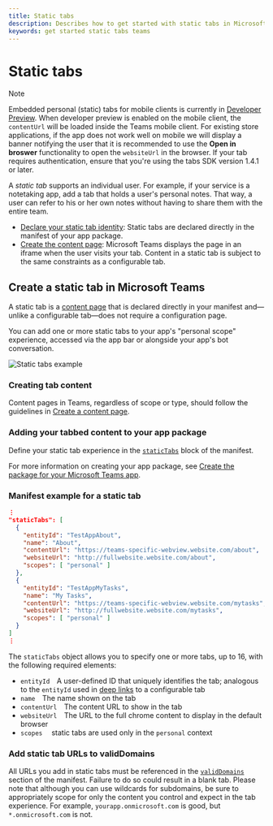```yaml
---
title: Static tabs
description: Describes how to get started with static tabs in Microsoft Teams
keywords: get started static tabs teams
---
```


# Static tabs

> [!NOTE]
> Embedded personal (static) tabs for mobile clients is currently in [Developer Preview](~/resources/dev-preview/developer-preview-intro.md). When developer preview is enabled on the mobile client, the `contentUrl` will be loaded inside the Teams mobile client. 
> For existing store applications, if the app does not work well on mobile we will display a banner notifying the user that it is recommended to use the **Open in broswer** functionality to open the `websiteUrl` in the browser. 
> If your tab requires authentication, ensure that you're using the tabs SDK version 1.4.1 or later.

A *static tab* supports an individual user. For example, if your service is a notetaking app, add a tab that holds a user's personal notes. That way, a user can refer to his or her own notes without having to share them with the entire team.

* [Declare your static tab identity](~/concepts/tabs/tabs-static.md): Static tabs are declared directly in the manifest of your app package.
* [Create the content page](~/concepts/tabs/tabs-content.md): Microsoft Teams displays the page in an iframe when the user visits your tab. Content in a static tab is subject to the same constraints as a configurable tab.

## Create a static tab in Microsoft Teams

A static tab is a [content page](~/concepts/tabs/tabs-content.md) that is declared directly in your manifest and&mdash;unlike a configurable tab&mdash;does not require a configuration page.

You can add one or more static tabs to your app's "personal scope" experience, accessed via the app bar or alongside your app's bot conversation.

![Static tabs example](~/assets/images/tabs_in_bot.png)

### Creating tab content

Content pages in Teams, regardless of scope or type, should follow the guidelines in [Create a content page](~/concepts/tabs/tabs-content.md).

### Adding your tabbed content to your app package

Define your static tab experience in the [`staticTabs`](~/resources/schema/manifest-schema.md#statictabs) block of the manifest.

For more information on creating your app package, see [Create the package for your Microsoft Teams app](~/concepts/apps/apps-package.md).

### Manifest example for a static tab

```json
⋮
"staticTabs": [
  {
    "entityId": "TestAppAbout",
    "name": "About",
    "contentUrl": "https://teams-specific-webview.website.com/about",
    "websiteUrl": "http://fullwebsite.website.com/about",
    "scopes": [ "personal" ]
  },
  {
    "entityId": "TestAppMyTasks",
    "name": "My Tasks",
    "contentUrl": "https://teams-specific-webview.website.com/mytasks",
    "websiteUrl": "http://fullwebsite.website.com/mytasks",
    "scopes": [ "personal" ]
  }
]
⋮
```

The `staticTabs` object allows you to specify one or more tabs, up to 16, with the following required elements:

* `entityId`&emsp;A user-defined ID that uniquely identifies the tab; analogous to the `entityId` used in [deep links](~/concepts/deep-links.md) to a configurable tab
* `name`&emsp;The name shown on the tab
* `contentUrl`&emsp;The content URL to show in the tab
* `websiteUrl`&emsp;The URL to the full chrome content to display in the default browser
* `scopes`&emsp; static tabs are used only in the `personal` context

### Add static tab URLs to validDomains

All URLs you add in static tabs must be referenced in the [`validDomains`](~/resources/schema/manifest-schema.md#validdomains) section of the manifest. Failure to do so could result in a blank tab. Please note that although you can use wildcards for subdomains, be sure to appropriately scope for only the content you control and expect in the tab experience. For example, `yourapp.onmicrosoft.com` is good, but `*.onmicrosoft.com` is not.
